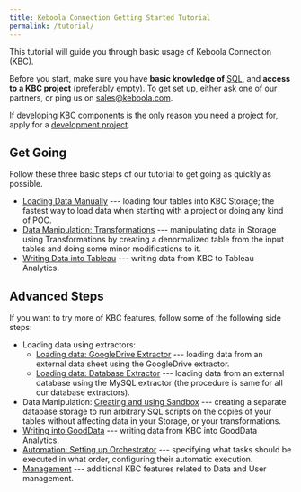 ```yaml
---
title: Keboola Connection Getting Started Tutorial
permalink: /tutorial/
---
```


This tutorial will guide you through basic usage of Keboola Connection (KBC).

Before you start, make sure you have **basic knowledge of** [SQL](https://en.wikipedia.org/wiki/SQL), and 
**access to a KBC project** (preferably empty). To get set up, either ask one of our partners, 
or ping us on [sales@keboola.com](mailto:sales@keboola.com).

If developing KBC components is the only reason you need a project for, apply for a
[development project](https://developers.keboola.com/overview/devel-project/).

## Get Going
Follow these three basic steps of our tutorial to get going as quickly as possible.

- [Loading Data Manually](/tutorial/load/) --- loading four tables into KBC Storage; 
the fastest way to load data when starting with a project or doing any kind of POC.
- [Data Manipulation: Transformations](/tutorial/manipulate/) --- manipulating data in Storage 
using Transformations by creating a denormalized table from the input tables and 
doing some minor modifications to it.
- [Writing Data into Tableau](/tutorial/write/) --- writing data from KBC to Tableau Analytics.

## Advanced Steps
If you want to try more of KBC features, follow some of the following side steps:

- Loading data using extractors:
	- [Loading data: GoogleDrive Extractor](/tutorial/load/googledrive/) --- loading data from an external
	data sheet using the GoogleDrive extractor.
	- [Loading data: Database Extractor](/tutorial/load/database/) --- loading data from an external database
using the MySQL extractor (the procedure is same for all our database extractors).
- Data Manipulation: [Creating and using Sandbox](/tutorial/manipulate/sandbox/) --- creating a separate database 
storage to run arbitrary SQL scripts on the copies of your tables without affecting data in your Storage, or your transformations.
- [Writing into GoodData](/tutorial/write/gooddata/) --- writing data from KBC into GoodData Analytics. 
- [Automation: Setting up Orchestrator](/tutorial/automate/) --- specifying what tasks should be executed 
in what order, configuring their automatic execution.
- [Management](/tutorial/management/) --- additional KBC features related to Data and User management. 

